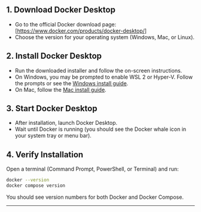 ## 1. Download Docker Desktop
- Go to the official Docker download page:  
  [https://www.docker.com/products/docker-desktop/]
- Choose the version for your operating system (Windows, Mac, or Linux).

## 2. Install Docker Desktop
- Run the downloaded installer and follow the on-screen instructions.
- On Windows, you may be prompted to enable WSL 2 or Hyper-V. Follow the prompts or see the [Windows install guide](https://docs.docker.com/desktop/install/windows-install/).
- On Mac, follow the [Mac install guide](https://docs.docker.com/desktop/install/mac-install/).

## 3. Start Docker Desktop
- After installation, launch Docker Desktop.
- Wait until Docker is running (you should see the Docker whale icon in your system tray or menu bar).

## 4. Verify Installation
Open a terminal (Command Prompt, PowerShell, or Terminal) and run:

```sh
docker --version
docker compose version
```

You should see version numbers for both Docker and Docker Compose.

---
